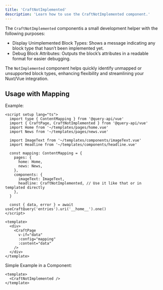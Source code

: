 ```yaml
---
title: 'CraftNotImplemented'
description: 'Learn how to use the CraftNotImplemented component.'
---
```


The `CraftNotImplemented` componentis a small development helper with the following purposes:

- Display Unimplemented Block Types: Shows a message indicating any block type that hasn’t been implemented yet.
- Debug Block Attributes: Outputs the block’s attributes in a readable format for easier debugging.

The `NotImplemented` component helps quickly identify unmapped or unsupported block types, enhancing flexibility and streamlining your Nuxt/Vue integration.

## Usage with Mapping

Example:

```vue
<script setup lang="ts">
  import type { ContentMapping } from '@query-api/vue'
  import { CraftPage, CraftNotImplemented } from '@query-api/vue'
  import Home from '~/templates/pages/home.vue'
  import News from '~/templates/pages/news.vue'

  import ImageText from '~/templates/components/imageText.vue'
  import Headline from '~/templates/components/headline.vue'

  const mapping: ContentMapping = {
    pages: {
      home: Home,
      news: News,
    },
    components: {
      imageText: ImageText,
      headline: CraftNotImplemented, // Use it like that or in templated directly
    },
  }

  const { data, error } = await useCraftQuery('entries').uri('__home__').one()
</script>

<template>
  <div>
    <CraftPage
      v-if="data"
      :config="mapping"
      :content="data"
    />
  </div>
</template>
```

Simple Example in a Component:

```vue [headline.vue]
<template>
  <CraftNotImplemented />
</template>
```